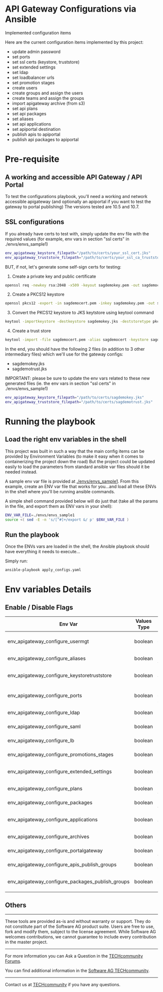 # API Gateway Configurations via Ansible

Implemented configuration items

Here are the current configuration items implemented by this project:
 - update admin password
 - set ports
 - set ssl certs (keystore, truststore)
 - set extended settings
 - set ldap
 - set loadbalancer urls
 - set promotion stages
 - create users
 - create groups and assign the users
 - create teams and assign the groups
 - import apigateway archive (from s3)
 - set api plans
 - set api packages
 - set aliases
 - set api applications
 - set apiportal destination
 - publish apis to apiportal
 - publish api packages to apiportal

# Pre-requisite

## A working and accessible API Gateway / API Portal

To test the configurations playbook, you'll need a working and network accessible apigateway (and optionally an apiportal if you want to test the gateway to portal publishing)
The versions tested are 10.5 and 10.7. 
## SSL configurations

If you already have certs to test with, simply update the env file with the required values (for example, env vars in section "ssl certs" in ./envs/envs_sample1)

```bash
env_apigateway_keystore_filepath="/path/to/certs/your_ssl_cert.jks"
env_apigateway_truststore_filepath="/path/to/certs/your_ssl_ca_truststore.jks"
```

BUT, if not, let's generate some self-sign certs for testing:

1) Create a private key and public certificate

```bash
openssl req -newkey rsa:2048 -x509 -keyout sagdemokey.pem -out sagdemocert.pem -days 3650
```

2) Create a PKCS12 keystore

```bash
openssl pkcs12 -export -in sagdemocert.pem -inkey sagdemokey.pem -out sagdemokey.p12 -name "sagdemo"
```

3) Convert the PKCS12 keystore to JKS keytstore using keytool command

```bash
keytool -importkeystore -destkeystore sagdemokey.jks -deststoretype pkcs12 -srckeystore sagdemokey.p12 -srcstoretype PKCS12
```

4) Create a trust store

```bash
keytool -import -file sagdemocert.pem -alias sagdemocert -keystore sagdemotrust.jks
```

In the end, you should have the following 2 files (in addition to 3 other intermediary files) which we'll use for the gateway configs:
 - sagdemokey.jks
 - sagdemotrust.jks

IMPORTANT: please be sure to update the env vars related to these new generated files (ie. the env vars in section "ssl certs" in ./envs/envs_sample1)

```bash
env_apigateway_keystore_filepath="/path/to/certs/sagdemokey.jks"
env_apigateway_truststore_filepath="/path/to/certs/sagdemotrust.jks"
```

# Running the playbook
## Load the right env variables in the shell

This project was built in such a way that the main config items can be provided by Environment Variables (to make it easy when it comes to containerizing the project down the road)
But the project could be updated easily to load the parameters from standard ansible var files should it be needed instead.

A sample env var file is provided at [./envs/envs_sample1](./envs/envs_sample1).
From this example, create an ENV var file that works for you...and load all these ENVs in the shell where you'll be running ansible commands.

A simple shell command provided below will do just that (take all the params in the file, and export them as ENV vars in your shell):

```bash
ENV_VAR_FILE=./envs/envs_sample1
source <( sed -E -n 's/[^#]+/export &/ p' $ENV_VAR_FILE )
```
## Run the playbook

Once the ENVs vars are loaded in the shell, the Ansible playbook should have everything it needs to execute...

Simply run:

```bash
ansible-playbook apply_configs.yaml
```
# Env variables Details

## Enable / Disable Flags

| Env Var                                          | Values Type | Description                                                                  | Default value |
|--------------------------------------------------|-------------|------------------------------------------------------------------------------|---------------|
| env_apigateway_configure_usermgt                 | boolean     | Enable/disable creations of Users/Groups/Permissions                         | false         |
| env_apigateway_configure_aliases                 | boolean     | Enable/disable creation of aliases                                           | false         |
| env_apigateway_configure_keystoretruststore      | boolean     | Enable/disable uploading and config of keystores/trustores                   | false         |
| env_apigateway_configure_ports                   | boolean     | Enable/disable creations of gateway ports (internal, external,   websocket)  | false         |
| env_apigateway_configure_ldap                    | boolean     | Enable/disable creation of LDAP configs                                      | false         |
| env_apigateway_configure_saml                    | boolean     | Enable/disable creation of SAML configs                                      | false         |
| env_apigateway_configure_lb                      | boolean     | Enable/disable creation of ingress Load balancer urls                        | false         |
| env_apigateway_configure_promotions_stages       | boolean     | Enable/disable creation of promotion stages                                  | false         |
| env_apigateway_configure_extended_settings       | boolean     | Enable/disable creation of gateway extended settings                         | false         |
| env_apigateway_configure_plans                   | boolean     | Enable/disable creation of API plans                                         | false         |
| env_apigateway_configure_packages                | boolean     | Enable/disable creation of API packages                                      | false         |
| env_apigateway_configure_applications            | boolean     | Enable/disable creation of API applications (with mapping to apis)           | false         |
| env_apigateway_configure_archives                | boolean     | Enable/disable import of APIGateway archives                                 | false         |
| env_apigateway_configure_portalgateway           | boolean     | Enable/disable config of API Portal destination                              | false         |
| env_apigateway_configure_apis_publish_groups     | boolean     | Enable/disable publshing of APIs to API Portal                               | false         |
| env_apigateway_configure_packages_publish_groups | boolean     | Enable/disable publshing of API PAckages to API Portal                       | false         |

## Others



______________________
These tools are provided as-is and without warranty or support. They do not constitute part of the Software AG product suite. Users are free to use, fork and modify them, subject to the license agreement. While Software AG welcomes contributions, we cannot guarantee to include every contribution in the master project.
_____________
For more information you can Ask a Question in the [TECHcommunity Forums](http://tech.forums.softwareag.com/techjforum/forums/list.page?product=webmethods).

You can find additional information in the [Software AG TECHcommunity](http://techcommunity.softwareag.com/home/-/product/name/webmethods).
_____________
Contact us at [TECHcommunity](mailto:technologycommunity@softwareag.com?subject=Github/SoftwareAG) if you have any questions.
